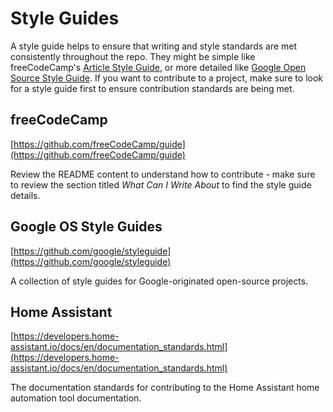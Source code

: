 # Style Guides

A style guide helps to ensure that writing and style standards are met consistently throughout the repo. They might be simple like freeCodeCamp's [Article Style Guide](https://github.com/freeCodeCamp/guide/blob/master/CONTRIBUTING.md#article-style-guide), or more detailed like [Google Open Source Style Guide](https://github.com/google/styleguide). If you want to contribute to a project, make sure to look for a style guide first to ensure contribution standards are being met.

## freeCodeCamp
[https://github.com/freeCodeCamp/guide](https://github.com/freeCodeCamp/guide)

Review the README content to understand how to contribute - make sure to review the section titled *What Can I Write About* to find the style guide details.

## Google OS Style Guides
[https://github.com/google/styleguide](https://github.com/google/styleguide)

A collection of style guides for Google-originated open-source projects.

## Home Assistant
[https://developers.home-assistant.io/docs/en/documentation_standards.html](https://developers.home-assistant.io/docs/en/documentation_standards.html)

The documentation standards for contributing to the Home Assistant home automation tool documentation.
